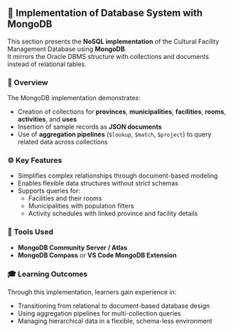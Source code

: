 ## 🍃 Implementation of Database System with MongoDB

This section presents the **NoSQL implementation** of the Cultural Facility Management Database using **MongoDB**.  
It mirrors the Oracle DBMS structure with collections and documents instead of relational tables.

### 📄 Overview
The MongoDB implementation demonstrates:
- Creation of collections for **provinces**, **municipalities**, **facilities**, **rooms**, **activities**, and **uses**  
- Insertion of sample records as **JSON documents**  
- Use of **aggregation pipelines** (`$lookup`, `$match`, `$project`) to query related data across collections  

### ⚙️ Key Features
- Simplifies complex relationships through document-based modeling  
- Enables flexible data structures without strict schemas  
- Supports queries for:
  - Facilities and their rooms  
  - Municipalities with population filters  
  - Activity schedules with linked province and facility details  

### 🧩 Tools Used
- **MongoDB Community Server / Atlas**  
- **MongoDB Compass** or **VS Code MongoDB Extension**  

### 🎓 Learning Outcomes
Through this implementation, learners gain experience in:
- Transitioning from relational to document-based database design  
- Using aggregation pipelines for multi-collection queries  
- Managing hierarchical data in a flexible, schema-less environment  

